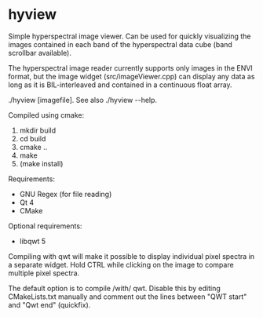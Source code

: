 hyview
======

Simple hyperspectral image viewer. Can be used for quickly visualizing the
images contained in each band of the hyperspectral data cube (band scrollbar available).

The hyperspectral image reader currently supports only images in the ENVI
format, but the image widget (src/imageViewer.cpp) can display any data as long
as it is BIL-interleaved and contained in a continuous float array. 

./hyview [imagefile]. See also ./hyview --help.

Compiled using cmake:

1. mkdir build
2. cd build 
3. cmake ..
4. make
5. (make install)


Requirements:
 - GNU Regex (for file reading)
 - Qt 4
 - CMake

Optional requirements:
 - libqwt 5

Compiling with qwt will make it possible to display individual pixel spectra in a separate widget. Hold CTRL while clicking on the image
to compare multiple pixel spectra. 

The default option is to compile /with/ qwt. Disable this by editing CMakeLists.txt manually and comment out the lines
between "QWT start" and "Qwt end" (quickfix).
